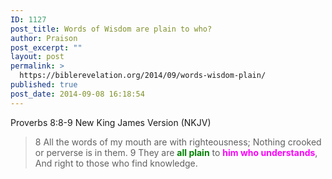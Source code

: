 ```yaml
---
ID: 1127
post_title: Words of Wisdom are plain to who?
author: Praison
post_excerpt: ""
layout: post
permalink: >
  https://biblerevelation.org/2014/09/words-wisdom-plain/
published: true
post_date: 2014-09-08 16:18:54
---
```

Proverbs 8:8-9
New King James Version (NKJV)
<blockquote>8 All the words of my mouth are with righteousness;
Nothing crooked or perverse is in them.
9 They are <span style="color: #008000;"><strong>all plain</strong></span> to <strong><span style="color: #ff00ff;">him who understands</span></strong>,
And right to those who find knowledge.</blockquote>
&nbsp;

&nbsp;